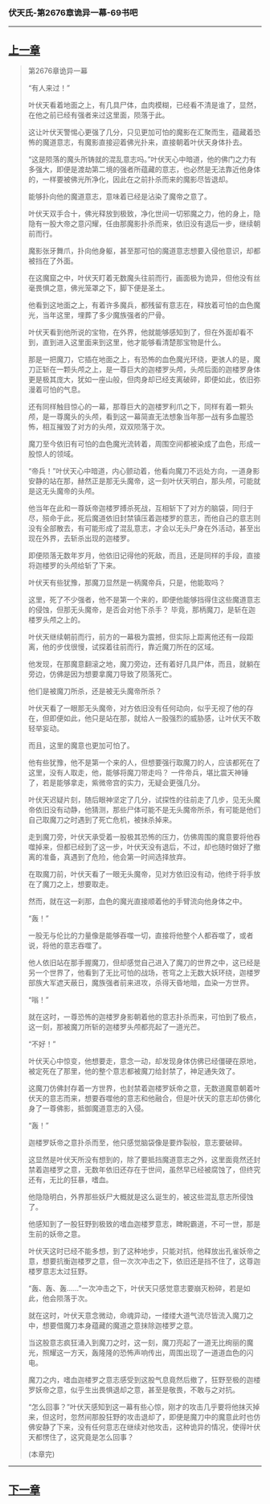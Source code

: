### 伏天氏-第2676章诡异一幕-69书吧

--------
[上一章](./4f91ed3b9bfd94a472bd0ff5a946fcee.md)
--------


>
>
>
>第2676章诡异一幕
>
>“有人来过！”
>
>叶伏天看着地面之上，有几具尸体，血肉模糊，已经看不清是谁了，显然，在他之前已经有强者来过这里面，陨落于此。
>
>这让叶伏天警惕心更强了几分，只见更加可怕的魔影在汇聚而生，蕴藏着恐怖的魔道意志，有魔影直接迎着佛光扑来，直接朝着叶伏天身体扑去。
>
>“这是陨落的魔头所铸就的混乱意志吗。”叶伏天心中暗道，他的佛门之力有多强大，即便是渡劫第二境的强者所蕴藏的意志，也必然是无法靠近他身体的，一样要被佛光所净化，因此在之前扑杀而来的魔影尽皆退却。
>
>能够扑向他的魔道意志，意味着已经是沾染了魔帝之意了。
>
>叶伏天双手合十，佛光释放到极致，净化世间一切邪魔之力，他的身上，隐隐有一股大帝之意闪耀，任由那魔影扑杀而来，依旧没有退后一步，继续朝前而行。
>
>魔影张牙舞爪，扑向他身躯，甚至那可怕的魔道意志想要入侵他意识，却都被挡在了外面。
>
>在这魔窟之中，叶伏天盯着无数魔头往前而行，画面极为诡异，但他没有丝毫畏惧之意，佛光笼罩之下，脚下便是圣土。
>
>他看到这地面之上，有着许多魔兵，都残留有意志在，释放着可怕的血色魔光，当年这里，埋葬了多少魔族强者的尸骨。
>
>叶伏天看到他所说的宝物，在外界，他就能够感知到了，但在外面却看不到，直到进入这里面来到这里，他才能够看清楚那宝物是什么。
>
>那是一把魔刀，它插在地面之上，有恐怖的血色魔光环绕，更骇人的是，魔刀正斩在一颗头颅之上，是一尊巨大的迦楼罗头颅，头颅后面的迦楼罗身体更是极其庞大，犹如一座山般，但肉身却已经支离破碎，即便如此，依旧弥漫着可怕的气息。
>
>还有同样触目惊心的一幕，那尊巨大的迦楼罗利爪之下，同样有着一颗头颅，是一尊魔头的头颅，看到这一幕简直无法想象当年那一战有多血腥恐怖，相互摧毁了对方的头颅，双双陨落于次。
>
>魔刀至今依旧有可怕的血色魔光流转着，周围空间都被染成了血色，形成一股惊人的领域。
>
>“帝兵！”叶伏天心中暗道，内心颤动着，他看向魔刀不远处方向，一道身影安静的站在那，赫然正是那无头魔帝，这一刻叶伏天明白，那头颅，可能就是这无头魔帝的头颅。
>
>他当年在此和一尊妖帝迦楼罗搏杀死战，互相斩下了对方的脑袋，同归于尽，殒命于此，死后魔道依旧封禁镇压着迦楼罗的意志，而他自己的意志则没有全部散去，有可能形成了混乱意志，才会以无头尸身在外活动，甚至出现在外界，去斩杀出现的迦楼罗。
>
>即便陨落无数年岁月，他依旧记得他的死敌，而且，还是同样的手段，直接将迦楼罗的头颅给斩了下来。
>
>叶伏天有些犹豫，那魔刀显然是一柄魔帝兵，只是，他能取吗？
>
>这里，死了不少强者，他不是第一个来的，即便他能够挡得住这些魔道意志的侵蚀，但那无头魔帝，是否会对他下杀手？
>毕竟，那柄魔刀，是斩在迦楼罗头颅之上的。
>
>叶伏天继续朝前而行，前方的一幕极为震撼，但实际上距离他还有一段距离，他的步伐很慢，试探着往前而行，靠近魔刀所在的区域。
>
>他发现，在那魔意翻滚之地，魔刀旁边，还有着好几具尸体，而且，就躺在旁边，仿佛是因为想要拿魔刀导致了陨落死亡。
>
>他们是被魔刀所杀，还是被无头魔帝所杀？
>
>叶伏天看了一眼那无头魔帝，对方依旧没有任何动向，似乎无视了他的存在，但即便如此，他只是站在那，就给人一股强烈的威胁感，让叶伏天不敢轻举妄动。
>
>而且，这里的魔意也更加可怕了。
>
>他有些犹豫，他不是第一个来的人，但想要强行取魔刀的人，应该都死在了这里，没有人取走，他，能够将魔刀带走吗？
>一件帝兵，堪比震天神锤了，若是能够拿走，紫微帝宫的实力，无疑会更强几分。
>
>叶伏天迟疑片刻，随后眼神坚定了几分，试探性的往前走了几步，见无头魔帝依旧没有动静，他猜测，那些尸体可能不是无头魔帝所杀，有可能是他们自己取魔刀之时遇到了死亡危机，被抹杀掉来。
>
>走到魔刀旁，叶伏天承受着一股极其恐怖的压力，仿佛周围的魔意要将他吞噬掉来，但都已经到了这一步，叶伏天没有退后，不过，却也随时做好了撤离的准备，真遇到了危险，他会第一时间选择放弃。
>
>在取魔刀前，叶伏天看了一眼无头魔帝，见对方依旧没有动，他终于将手放在了魔刀之上，想要取走。
>
>然而，就在这一刹那，血色的魔光直接顺着他的手臂流向他身体之中。
>
>“轰！”
>
>一股无与伦比的力量像是能够吞噬一切，直接将他整个人都吞噬了，或者说，将他的意志吞噬了。
>
>他人依旧站在那手握魔刀，但却感觉自己进入了魔刀的世界之中，这已经是另一个世界了，他看到了无比可怕的战场，苍穹之上无数大妖环绕，迦楼罗部族大军遮天蔽日，魔族强者前来进攻，杀得天昏地暗，血染一方世界。
>
>“嗡！”
>
>就在这时，一尊恐怖的迦楼罗身影朝着他的意志扑杀而来，可怕到了极点，这一刻，那被魔刀所斩的迦楼罗头颅都亮起了一道光芒。
>
>“不好！”
>
>叶伏天心中惊变，他想要走，意念一动，却发现身体仿佛已经僵硬在原地，被定死在了那里，他的整个意志都被魔刀给封禁了，神足通失效了。
>
>这魔刀仿佛封存着一方世界，也封禁着迦楼罗妖帝之意，无数道魔意朝着叶伏天的意志而来，想要吞噬他的意志和他融合，但是叶伏天的意志却仿佛化身了一尊佛影，抵御魔道意志的入侵。
>
>“轰！”
>
>迦楼罗妖帝之意扑杀而至，他只感觉脑袋像是要炸裂般，意志要破碎。
>
>这显然是叶伏天所没有想到的，除了要抵挡魔道意志之外，这里面竟然还封禁着迦楼罗之意，无数年依旧还存在于世间，虽然早已经被腐蚀了，但终究还有，无比的狂暴，嗜血。
>
>他隐隐明白，外界那些妖尸大概就是这么诞生的，被这些混乱意志所侵蚀了。
>
>他感知到了一股狂野到极致的嗜血迦楼罗意志，睥睨霸道，不可一世，那是生前的妖帝之意。
>
>叶伏天这时已经不能多想，到了这种地步，只能对抗，他释放出孔雀妖帝之意，想要抗衡迦楼罗之意，但一次次冲击之下，依旧还是挡不住了，这尊迦楼罗意志太过狂野。
>
>“轰、轰、轰……”一次冲击之下，叶伏天只感觉意志要崩灭粉碎，若是如此，他会陨落于次。
>
>就在这时，叶伏天意念微动，命魂异动，一缕缕大道气流尽皆流入魔刀之中，想要借魔刀本身蕴藏的魔道之意抹除迦楼罗之意。
>
>当这股意志疯狂涌入到魔刀之时，这一刻，魔刀亮起了一道无比绚丽的魔光，照耀这一方天，轰隆隆的恐怖声响传出，周围出现了一道道血色的闪电。
>
>魔刀之内，嗜血迦楼罗之意志感受到这股气息竟然后撤了，狂野至极的迦楼罗妖帝之意，似乎生出畏惧退却之意，甚至是敬畏，不敢与之对抗。
>
>“怎么回事？”叶伏天感知到这一幕有些心惊，刚才的攻击几乎要将他抹灭掉来，但这时，忽然间那股狂野的攻击退却了，即便是魔刀中的魔意此时也仿佛安静了下来，没有任何意志在继续对他攻击，这种诡异的情况，使得叶伏天都愣住了，这究竟是怎么回事？
>
>(本章完)
>
>

--------
[下一章](./66450a5dd0da12312b054ce4552aff59.md)
--------
